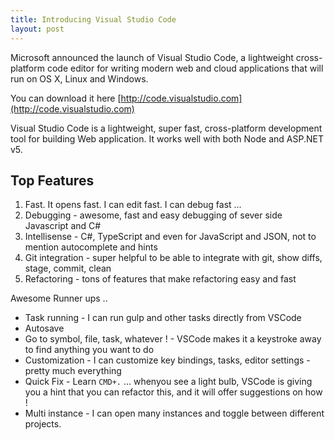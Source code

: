 ```yaml
---
title: Introducing Visual Studio Code 
layout: post
---
```


Microsoft announced the launch of Visual Studio Code, a lightweight cross-platform code editor for writing modern web and cloud applications that will run on OS X, Linux and Windows.

You can download it here [http://code.visualstudio.com](http://code.visualstudio.com)

Visual Studio Code is a lightweight, super fast, cross-platform development tool for building Web application. It works well with both Node and ASP.NET v5.

## Top Features
1. Fast. It opens fast. I can edit fast. I can debug fast ...
2. Debugging - awesome, fast and easy debugging of sever side Javascript and C#
3. Intellisense - C#, TypeScript and even for JavaScript and JSON, not to mention autocomplete and hints
4. Git integration - super helpful to be able to integrate with git, show diffs, stage, commit, clean
5. Refactoring - tons of features that make refactoring easy and fast

Awesome Runner ups ..
- Task running - I can run gulp and other tasks directly from VSCode
- Autosave
- Go to symbol, file, task, whatever ! - VSCode makes it a keystroke away to find anything you want to do
- Customization - I can customize key bindings, tasks, editor settings - pretty much everything
- Quick Fix - Learn `CMD+.` ... whenyou see a light bulb, VSCode is giving you a hint that you can refactor this, and it will offer suggestions on how ! 
- Multi instance - I can open many instances and toggle between different projects.

 
